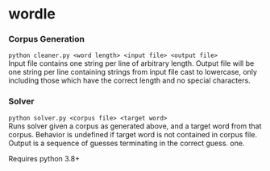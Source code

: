 # wordle
### Corpus Generation
`python cleaner.py <word length> <input file> <output file>`  
Input file contains one string per line of arbitrary length. Output file will be one string per line containing strings from input file 
cast to lowercase, only including those which have the correct length and no special characters. 

### Solver
`python solver.py <corpus file> <target word>`  
Runs solver given a corpus as generated above, and a target word from that corpus. Behavior is undefined if target word is not contained in
corpus file. Output is a sequence of guesses terminating in the correct guess.
one.

Requires python 3.8+
